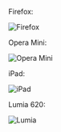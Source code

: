 Firefox:

![Firefox](http://detector.endorphinua.ru/example/firefox.png)

Opera Mini:

![Opera Mini](http://detector.endorphinua.ru/example/opera_mini.jpg)

iPad:

![iPad](http://detector.endorphinua.ru/example/iPad.jpg)

Lumia 620:

![Lumia](http://detector.endorphinua.ru/example/lumia.jpg)

